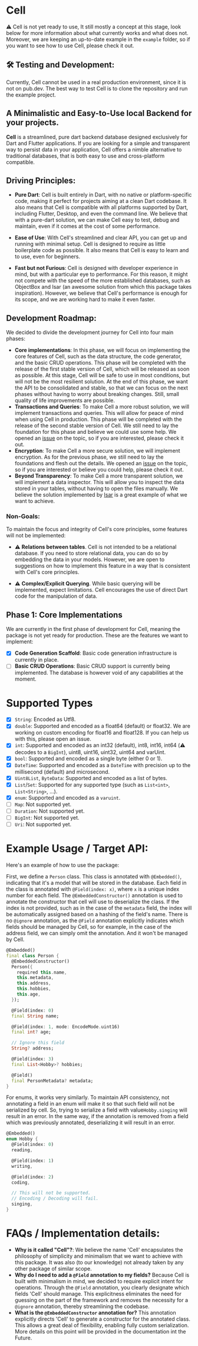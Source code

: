 # Cell

⚠️ Cell is not yet ready to use, It still mostly a concept at this stage, look below for more information about what currently works and what does not. Moreover, we are keeping an up-to-date example in the `example` folder, so if you want to see how to use Cell, please check it out.

## 🛠️ Testing and Development:

Currently, Cell cannot be used in a real production environment, since it is not on pub.dev. The best way to test Cell is to clone the repository and run the example project.

## A Minimalistic and Easy-to-Use local Backend for your projects.

**Cell** is a streamlined, pure dart backend database designed exclusively for Dart and Flutter applications. If you are looking for a simple and transparent way to persist data in your application, Cell offers a nimble alternative to traditional databases, that is both easy to use and cross-platform compatible.

## Driving Principles:

- **Pure Dart**: Cell is built entirely in Dart, with no native or platform-specific code, making it perfect for projects aiming at a clean Dart codebase. It also means that Cell is compatible with all platforms supported by Dart, including Flutter, Desktop, and even the command line. We believe that with a pure-dart solution, we can make Cell easy to test, debug and maintain, even if it comes at the cost of some performance.

- **Ease of Use**: With Cell's streamlined and clear API, you can get up and running with minimal setup. Cell is designed to require as little boilerplate code as possible. It also means that Cell is easy to learn and to use, even for beginners.

- **Fast but not Furious**: Cell is designed with developer experience in mind, but with a particular eye to performance. For this reason, it might not compete with the speed of the more established databases, such as ObjectBox and Isar (an awesome solution from which this package takes inspiration). However, we believe that Cell's performance is enough for its scope, and we are working hard to make it even faster.

## Development Roadmap:

We decided to divide the development journey for Cell into four main phases:

- **Core implementations**: In this phase, we will focus on implementing the core features of Cell, such as the data structure, the code generator, and the basic CRUD operations. This phase will be completed with the release of the first stable version of Cell, which will be released as soon as possible. At this stage, Cell will be safe to use in most conditions, but will not be the most resilient solution. At the end of this phase, we want the API to be consolidated and stable, so that we can focus on the next phases without having to worry about breaking changes. Still, small quality of life improvements are possible.
- **Transactions and Queries**: To make Cell a more robust solution, we will implement transactions and queries. This will allow for peace of mind when using Cell in production. This phase will be completed with the release of the second stable version of Cell. We still need to lay the foundation for this phase and believe we could use some help. We opened an [issue](https://github.com/FabrizioG202/cell/issues/1) on the topic, so if you are interested, please check it out.
- **Encryption**: To make Cell a more secure solution, we will implement encryption. As for the previous phase, we still need to lay the foundations and flesh out the details. We opened an [issue](https://github.com/FabrizioG202/cell/issues/2) on the topic, so if you are interested or believe you could help, please check it out.
- **Beyond Transparency**: To make Cell a more transparent solution, we will implement a data inspector. This will allow you to inspect the data stored in your tables, without having to open the files manually. We believe the solution implemented by [Isar](https://github.com/isar/isar/tree/main/packages/isar_inspector) is a great example of what we want to achieve.

### Non-Goals:

To maintain the focus and integrity of Cell's core principles, some features will not be implemented:

- ⚠️ **Relations between tables**. Cell is not intended to be a relational database. If you need to store relational data, you can do so by embedding the data in your models. However, we are open to suggestions on how to implement this feature in a way that is consistent with Cell's core principles.

- ⚠️ **Complex/Explicit Querying**. While basic querying will be implemented, expect limitations. Cell encourages the use of direct Dart code for the manipulation of data.

## Phase 1: Core Implementations

We are currently in the first phase of development for Cell, meaning the package is not yet ready for production. These are the features we want to implement:

- [x] **Code Generation Scaffold**: Basic code generation infrastructure is currently in place.
- [ ] **Basic CRUD Operations**: Basic CRUD support is currently being implemented. The database is however void of any capabilities at the moment.

# Supported Types

- [x] `String`: Encoded as Utf8.
- [x] `double`: Supported and encoded as a float64 (default) or float32. We are working on custom encoding for float16 and float128. If you can help us with this, please open an issue.
- [x] `int`: Supported and encoded as an int32 (default), int8, int16, int64 (⚠️ decodes to a `BigInt`), uint8, uint16, uint32, uint64 and varUint.
- [x] `bool`: Supported and encoded as a single byte (either 0 or 1).
- [x] `DateTime`: Supported and encoded as a `DateTime` with precision up to the millisecond (default) and microsecond.
- [x] `Uint8List`, `ByteData`: Supported and encoded as a list of bytes.
- [x] `List`/`Set`: Supported for any supported type (such as `List<int>`, `List<String>`, ...).
- [x] `enum`: Supported and encoded as a `varuint`.
- [ ] `Map`: Not supported yet.
- [ ] `Duration`: Not supported yet.
- [ ] `BigInt`: Not supported yet.
- [ ] `Uri`: Not supported yet.

# Example Usage / Target API:

Here's an example of how to use the package:

First, we define a `Person` class. This class is annotated with `@Embedded()`, indicating that it's a model that will be stored in the database. Each field in the class is annotated with `@Field(index: x)`, where `x` is a unique index number for each field. The `@EmbeddedConstructor()` annotation is used to annotate the constructor that cell will use to deserialize the class. If the index is not provided, such as in the case of the `metadata` field, the index will be automatically assigned based on a hashing of the field's name. There is no `@ignore` annotation, as the `@Field` annotation explicitly indicates which fields should be managed by Cell, so for example, in the case of the address field, we can simply omit the annotation. And it won't be managed by Cell.

```dart
@Embedded()
final class Person {
  @EmbeddedConstructor()
  Person({
    required this.name,
    this.metadata,
    this.address,
    this.hobbies,
    this.age,
  });

  @Field(index: 0)
  final String name;

  @Field(index: 1, mode: EncodeMode.uint16)
  final int? age;

  // Ignore this field
  String? address;

  @Field(index: 3)
  final List<Hobby>? hobbies;

  @Field()
  final PersonMetadata? metadata;
}
```

For enums, it works very similarly. To maintain API consistency, not annotating a field in an enum will make it so that such field will not be serialized by cell. So, trying to serialize a field with value`Hobby.singing` will result in an error. In the same way, if the annotation is removed from a field which was previously annotated, deserializing it will result in an error.

```dart
@Embedded()
enum Hobby {
  @Field(index: 0)
  reading,

  @Field(index: 1)
  writing,

  @Field(index: 2)
  coding,

  // This will not be supported.
  // Encoding / Decoding will fail.
  singing,
}
```

# FAQs / Implementation details:

- **Why is it called "Cell"?**: We believe the name 'Cell' encapsulates the philosophy of simplicity and minimalism that we want to achieve with this package. It was also (to our knowledge) not already taken by any other package of similar scope.
- **Why do I need to add a `@Field` annotation to my fields?** Because Cell is built with minimalism in mind, we decided to require explicit intent for operations. Through the `@Field` annotation, you clearly designate which fields 'Cell' should manage. This explicitness eliminates the need for guessing on the part of the framework and removes the necessity for a `@ignore` annotation, thereby streamlining the codebase.
- **What is the `@EmbeddedConstructor` annotation for?** This annotation explicitly directs 'Cell' to generate a constructor for the annotated class. This allows a great deal of flexibility, enabling fully custom serialization. More details on this point will be provided in the documentation int the Future.
